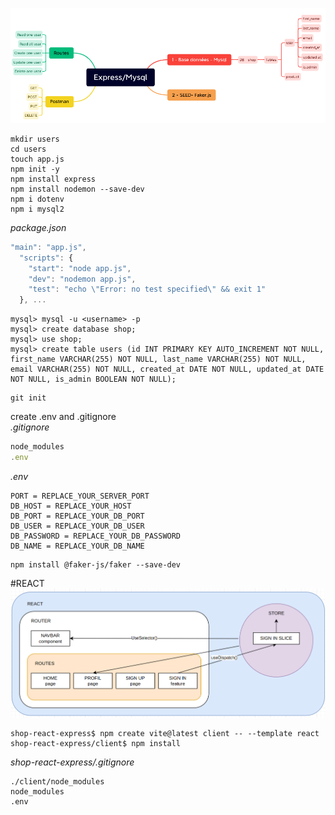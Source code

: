 ![scheme of project back](./schema.png)

```
mkdir users
cd users
touch app.js
npm init -y
npm install express
npm install nodemon --save-dev
npm i dotenv
npm i mysql2
```
_package.json_

```js
"main": "app.js",
  "scripts": {
    "start": "node app.js",
    "dev": "nodemon app.js",
    "test": "echo \"Error: no test specified\" && exit 1"
  }, ...
```

```
mysql> mysql -u <username> -p
mysql> create database shop;
mysql> use shop;
mysql> create table users (id INT PRIMARY KEY AUTO_INCREMENT NOT NULL, first_name VARCHAR(255) NOT NULL, last_name VARCHAR(255) NOT NULL, email VARCHAR(255) NOT NULL, created_at DATE NOT NULL, updated_at DATE NOT NULL, is_admin BOOLEAN NOT NULL);
```

```
git init
```

create .env and .gitignore <br />
*.gitignore*
```js
node_modules
.env
```
*.env*
```
PORT = REPLACE_YOUR_SERVER_PORT
DB_HOST = REPLACE_YOUR_HOST
DB_PORT = REPLACE_YOUR_DB_PORT
DB_USER = REPLACE_YOUR_DB_USER
DB_PASSWORD = REPLACE_YOUR_DB_PASSWORD
DB_NAME = REPLACE_YOUR_DB_NAME
```
```
npm install @faker-js/faker --save-dev
```

#REACT
![scheme of project front](./schema-front.png)

```
shop-react-express$ npm create vite@latest client -- --template react
shop-react-express/client$ npm install
```
*shop-react-express/.gitignore*
```
./client/node_modules
node_modules
.env
```
